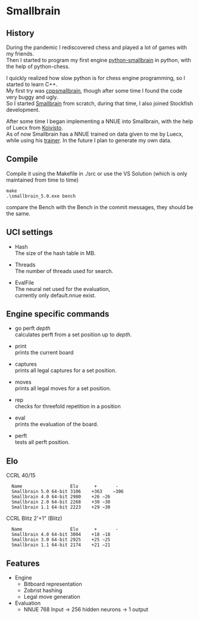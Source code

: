 # Smallbrain

## History

During the pandemic I rediscovered chess and played a lot of games with my friends.<br>
Then I started to program my first engine [python-smallbrain](https://github.com/Disservin/python-smallbrain) in python, with the help of python-chess.<br>

I quickly realized how slow python is for chess engine programming, so I started to learn C++.<br>
My first try was [cppsmallbrain](https://github.com/Disservin/cppsmallbrain), though after some time I found the code very buggy and ugly.<br>
So I started [Smallbrain](https://github.com/Disservin/Smallbrain) from scratch, during that time, I also joined Stockfish development. <br>

After some time I began implementing a NNUE into Smallbrain, with the help of Luecx from [Koivisto](https://github.com/Luecx/Koivisto).<br>
As of now Smallbrain has a NNUE trained on data given to me by Luecx, while using his [trainer](https://github.com/Luecx/CudAD).
In the future I plan to generate my own data.

## Compile

Compile it using the Makefile in ./src or use the VS Solution (which is only maintained from time to time)<br>
```
make
.\smallbrain_5.0.exe bench
```
compare the Bench with the Bench in the commit messages,
they should be the same.

## UCI settings
* Hash<br>
  The size of the hash table in MB. 
  
* Threads<br>
  The number of threads used for search. 
  
* EvalFile<br>
  The neural net used for the evaluation,<br>
  currently only default.nnue exist.
  
## Engine specific commands
* go perft *depth*<br>
  calculates perft from a set position up to *depth*.
  
* print<br>
  prints the current board
  
* captures<br>
  prints all legal captures for a set position.
  
* moves<br>
  prints all legal moves for a set position.
  
* rep<br>
  checks for threefold repetition in a position
  
* eval<br>
  prints the evaluation of the board.
  
* perft<br>
  tests all perft position.

## Elo
CCRL 40/15

```
  Name                  Elo      +       -
  Smallbrain 5.0 64-bit	3106	+363	−306
  Smallbrain 4.0 64-bit	2980	+26	−26
  Smallbrain 2.0 64-bit	2268	+30	−30
  Smallbrain 1.1 64-bit	2223	+29	−30
```
 CCRL Blitz 2'+1" (Blitz)
```
  Name                  Elo      +       -
  Smallbrain 4.0 64-bit	3004	+18	−18
  Smallbrain 3.0 64-bit	2925	+25	−25
  Smallbrain 1.1 64-bit	2174	+21	−21
```

## Features
* Engine
  * Bitboard representation
  * Zobrist hashing
  * Legal move generation
* Evaluation
  * NNUE 768 Input -> 256 hidden neurons -> 1 output
